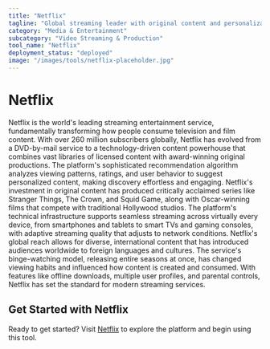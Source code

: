 ```yaml
---
title: "Netflix"
tagline: "Global streaming leader with original content and personalization"
category: "Media & Entertainment"
subcategory: "Video Streaming & Production"
tool_name: "Netflix"
deployment_status: "deployed"
image: "/images/tools/netflix-placeholder.jpg"
---
```


# Netflix

Netflix is the world's leading streaming entertainment service, fundamentally transforming how people consume television and film content. With over 260 million subscribers globally, Netflix has evolved from a DVD-by-mail service to a technology-driven content powerhouse that combines vast libraries of licensed content with award-winning original productions. The platform's sophisticated recommendation algorithm analyzes viewing patterns, ratings, and user behavior to suggest personalized content, making discovery effortless and engaging. Netflix's investment in original content has produced critically acclaimed series like Stranger Things, The Crown, and Squid Game, along with Oscar-winning films that compete with traditional Hollywood studios. The platform's technical infrastructure supports seamless streaming across virtually every device, from smartphones and tablets to smart TVs and gaming consoles, with adaptive streaming quality that adjusts to network conditions. Netflix's global reach allows for diverse, international content that has introduced audiences worldwide to foreign languages and cultures. The service's binge-watching model, releasing entire seasons at once, has changed viewing habits and influenced how content is created and consumed. With features like offline downloads, multiple user profiles, and parental controls, Netflix has set the standard for modern streaming services.

## Get Started with Netflix

Ready to get started? Visit [Netflix](https://www.netflix.com) to explore the platform and begin using this tool.
